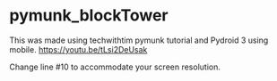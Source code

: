 # pymunk_blockTower
This was made using techwithtim pymunk tutorial and Pydroid 3 using mobile.
https://youtu.be/tLsi2DeUsak

Change line #10 to accommodate your screen resolution.

